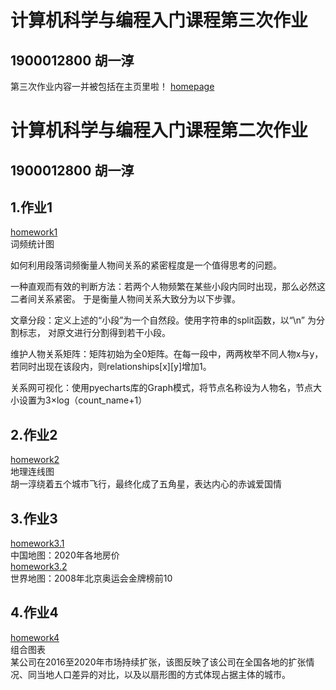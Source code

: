 # 计算机科学与编程入门课程第三次作业  
## 1900012800 胡一淳  
第三次作业内容一并被包括在主页里啦！
[homepage][6]

# 计算机科学与编程入门课程第二次作业  
## 1900012800 胡一淳  

## 1.作业1  
[homework1][1]  
词频统计图

如何利用段落词频衡量人物间关系的紧密程度是一个值得思考的问题。 

一种直观而有效的判断方法：若两个人物频繁在某些小段内同时出现，那么必然这二者间关系紧密。
于是衡量人物间关系大致分为以下步骤。 

文章分段：定义上述的“小段”为一个自然段。使用字符串的split函数，以“\n” 为分割标志，
对原文进行分割得到若干小段。 

维护人物关系矩阵：矩阵初始为全0矩阵。在每一段中，两两枚举不同人物x与y，若同时出现在该段内，则relationships[x][y]增加1。 

关系网可视化：使用pyecharts库的Graph模式，将节点名称设为人物名，节点大小设置为3×log（count_name+1）

## 2.作业2  
[homework2][2]  
地理连线图  
胡一淳绕着五个城市飞行，最终化成了五角星，表达内心的赤诚爱国情


## 3.作业3
[homework3.1][3]  
中国地图：2020年各地房价  
[homework3.2][4]  
世界地图：2008年北京奥运会金牌榜前10

## 4.作业4
[homework4][5]  
组合图表  
某公司在2016至2020年市场持续扩张，该图反映了该公司在全国各地的扩张情况、同当地人口差异的对比，以及以扇形图的方式体现占据主体的城市。

[1]:https://mogician233.github.io/word_freq.html
[2]:https://mogician233.github.io/geo_line_star.html
[3]:https://mogician233.github.io/%E5%90%84%E7%9C%81%E7%9C%81%E4%BC%9A%E5%9F%8E%E5%B8%82%E6%88%BF%E4%BB%B7%E6%95%B0%E6%8D%AE%E5%9C%B0%E5%9B%BE_map.html
[4]:https://mogician233.github.io/Beijing2008.html
[5]:https://mogician233.github.io/MarketExpand.html
[6]:./hw3/homepage.html

